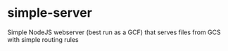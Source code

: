 # simple-server
Simple NodeJS webserver (best run as a GCF) that serves files from GCS with simple routing rules
